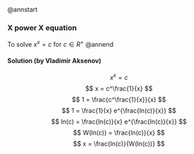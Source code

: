 ﻿@annstart
### X power X equation
To solve $x^x = c$ for $c \in R^+$
@annend

#### Solution (by Vladimir Aksenov)
$$
x^x = c
$$
$$
x = c^\frac{1}{x}
$$
$$
1 = \frac{c^\frac{1}{x}}{x}
$$
$$
1 = \frac{1}{x} e^{\frac{ln(c)}{x}}
$$
$$
ln(c) = \frac{ln(c)}{x} e^{\frac{ln(c)}{x}}
$$
$$
W(ln(c)) = \frac{ln(c)}{x}
$$
$$
x = \frac{ln(c)}{W(ln(c))}
$$
